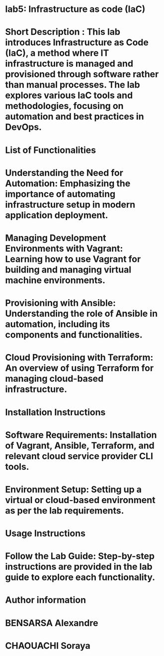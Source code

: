 # lab5: Infrastructure as code (IaC)
# Short Description : This lab introduces Infrastructure as Code (IaC), a method where IT infrastructure is managed and provisioned through software rather than manual processes. The lab explores various IaC tools and methodologies, focusing on automation and best practices in DevOps. 

# List of Functionalities
# Understanding the Need for Automation: Emphasizing the importance of automating infrastructure setup in modern application deployment.
# Managing Development Environments with Vagrant: Learning how to use Vagrant for building and managing virtual machine environments.
# Provisioning with Ansible: Understanding the role of Ansible in automation, including its components and functionalities.
# Cloud Provisioning with Terraform: An overview of using Terraform for managing cloud-based infrastructure.


# Installation Instructions
# Software Requirements: Installation of Vagrant, Ansible, Terraform, and relevant cloud service provider CLI tools.
# Environment Setup: Setting up a virtual or cloud-based environment as per the lab requirements.

# Usage Instructions
# Follow the Lab Guide: Step-by-step instructions are provided in the lab guide to explore each functionality.

# Author information 
# BENSARSA Alexandre 
# CHAOUACHI Soraya